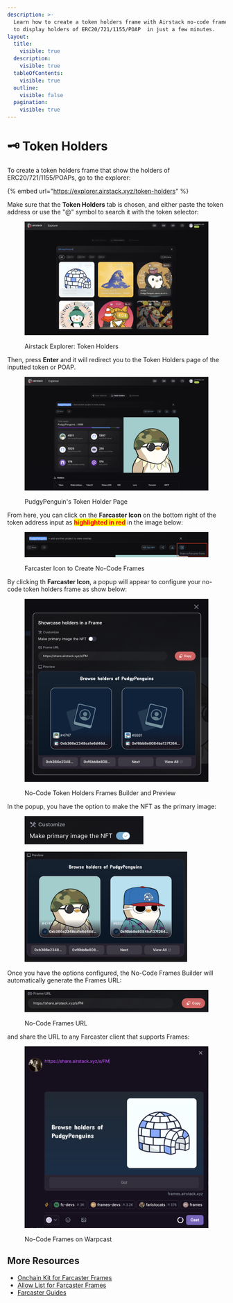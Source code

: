 ```yaml
---
description: >-
  Learn how to create a token holders frame with Airstack no-code frames builder
  to display holders of ERC20/721/1155/POAP  in just a few minutes.
layout:
  title:
    visible: true
  description:
    visible: true
  tableOfContents:
    visible: true
  outline:
    visible: false
  pagination:
    visible: true
---
```


# 🗝️ Token Holders

To create a token holders frame that show the holders of ERC20/721/1155/POAPs, go to the explorer:

{% embed url="https://explorer.airstack.xyz/token-holders" %}

Make sure that the **Token Holders** tab is chosen, and either paste the token address or use the "@" symbol to search it with the token selector:

<figure><img src="../../../.gitbook/assets/Screenshot 2024-03-01 at 01.18.56.png" alt=""><figcaption><p>Airstack Explorer: Token Holders</p></figcaption></figure>

Then, press **Enter** and it will redirect you to the Token Holders page of the inputted token or POAP.

<figure><img src="../../../.gitbook/assets/Screenshot 2024-03-01 at 00.58.16.png" alt=""><figcaption><p>PudgyPenguin's Token Holder Page</p></figcaption></figure>

From here, you can click on the **Farcaster Icon** on the bottom right of the token address input as <mark style="color:red;">**highlighted in red**</mark> in the image below:

<figure><img src="../../../.gitbook/assets/Screenshot 2024-03-01 at 01.01.26.png" alt=""><figcaption><p>Farcaster Icon to Create No-Code Frames</p></figcaption></figure>

By clicking th **Farcaster Icon**, a popup will appear to configure your no-code token holders frame as show below:

<figure><img src="../../../.gitbook/assets/Screenshot 2024-03-01 at 01.03.37.png" alt=""><figcaption><p>No-Code Token Holders Frames Builder and Preview</p></figcaption></figure>

In the popup, you have the option to make the NFT as the primary image:

<div data-full-width="true">

<figure><img src="../../../.gitbook/assets/Screenshot 2024-03-01 at 01.07.07.png" alt="" width="274"><figcaption></figcaption></figure>

 

<figure><img src="../../../.gitbook/assets/Screenshot 2024-03-01 at 01.07.13.png" alt="" width="375"><figcaption></figcaption></figure>

</div>

Once you have the options configured, the No-Code Frames Builder will automatically generate the Frames URL:

<figure><img src="../../../.gitbook/assets/Screenshot 2024-03-01 at 01.04.51.png" alt=""><figcaption><p>No-Code Frames URL</p></figcaption></figure>

and share the URL to any Farcaster client that supports Frames:

<figure><img src="../../../.gitbook/assets/Screenshot 2024-03-01 at 01.05.52.png" alt=""><figcaption><p>No-Code Frames on Warpcast</p></figcaption></figure>

## More Resources

* [Onchain Kit for Farcaster Frames](../../farcaster/airstack-onchain-kit-for-farcaster-frames.md)
* [Allow List for Farcaster Frames](broken-reference)
* [Farcaster Guides](../../farcaster/)
